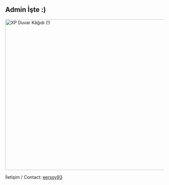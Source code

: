 ## Admin İşte :)

<img src="https://github.com/user-attachments/assets/ba2d16d2-a539-406a-8c9e-c20232e2fe7d" alt="XP Duvar Kâğıdı (!)" width="640px" height="480px" />

İletişim / Contact: [eersoy93](https://github.com/eersoy93)

